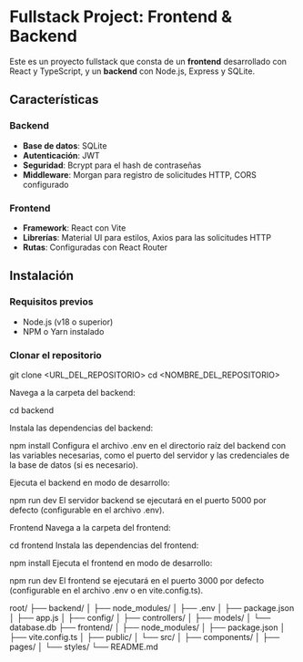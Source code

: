 
# Fullstack Project: Frontend & Backend

Este es un proyecto fullstack que consta de un **frontend** desarrollado con React y TypeScript, y un **backend** con Node.js, Express y SQLite. 

## Características

### Backend
- **Base de datos**: SQLite
- **Autenticación**: JWT
- **Seguridad**: Bcrypt para el hash de contraseñas
- **Middleware**: Morgan para registro de solicitudes HTTP, CORS configurado

### Frontend
- **Framework**: React con Vite
- **Librerías**: Material UI para estilos, Axios para las solicitudes HTTP
- **Rutas**: Configuradas con React Router

## Instalación

### Requisitos previos
- Node.js (v18 o superior)
- NPM o Yarn instalado

### Clonar el repositorio

git clone <URL_DEL_REPOSITORIO>
cd <NOMBRE_DEL_REPOSITORIO>

Navega a la carpeta del backend:

cd backend

Instala las dependencias del backend:

npm install
Configura el archivo .env en el directorio raíz del backend con las variables necesarias, como el puerto del servidor y las credenciales de la base de datos (si es necesario).

Ejecuta el backend en modo de desarrollo:

npm run dev
El servidor backend se ejecutará en el puerto 5000 por defecto (configurable en el archivo .env).

Frontend
Navega a la carpeta del frontend:

cd frontend
Instala las dependencias del frontend:

npm install
Ejecuta el frontend en modo de desarrollo:

npm run dev
El frontend se ejecutará en el puerto 3000 por defecto (configurable en el archivo .env o en vite.config.ts).

root/
├── backend/
│   ├── node_modules/
│   ├── .env
│   ├── package.json
│   ├── app.js
│   ├── config/
│   ├── controllers/
│   ├── models/
│   └── database.db
├── frontend/
│   ├── node_modules/
│   ├── package.json
│   ├── vite.config.ts
│   ├── public/
│   └── src/
│       ├── components/
│       ├── pages/
│       └── styles/
└── README.md

